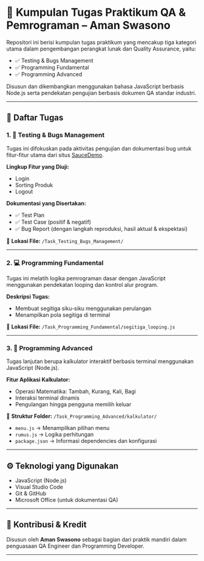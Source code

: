 # 💼 Kumpulan Tugas Praktikum QA & Pemrograman – Aman Swasono

Repositori ini berisi kumpulan tugas praktikum yang mencakup tiga kategori utama dalam pengembangan perangkat lunak dan Quality Assurance, yaitu:

- ✅ Testing & Bugs Management
- ✅ Programming Fundamental
- ✅ Programming Advanced

Disusun dan dikembangkan menggunakan bahasa JavaScript berbasis Node.js serta pendekatan pengujian berbasis dokumen QA standar industri.

---

## 📁 Daftar Tugas

### 1. 🧪 Testing & Bugs Management

Tugas ini difokuskan pada aktivitas pengujian dan dokumentasi bug untuk fitur-fitur utama dari situs [SauceDemo](https://www.saucedemo.com/). 

**Lingkup Fitur yang Diuji:**
- Login
- Sorting Produk
- Logout

**Dokumentasi yang Disertakan:**
- ✅ Test Plan
- ✅ Test Case (positif & negatif)
- ✅ Bug Report (dengan langkah reproduksi, hasil aktual & ekspektasi)

📂 **Lokasi File:**
`/Task_Testing_Bugs_Management/`

---

### 2. 💻 Programming Fundamental

Tugas ini melatih logika pemrograman dasar dengan JavaScript menggunakan pendekatan looping dan kontrol alur program.

**Deskripsi Tugas:**
- Membuat segitiga siku-siku menggunakan perulangan
- Menampilkan pola segitiga di terminal

📂 **Lokasi File:**
`/Task_Programming_Fundamental/segitiga_looping.js`

---

### 3. 🚀 Programming Advanced

Tugas lanjutan berupa kalkulator interaktif berbasis terminal menggunakan JavaScript (Node.js).

**Fitur Aplikasi Kalkulator:**
- Operasi Matematika: Tambah, Kurang, Kali, Bagi
- Interaksi terminal dinamis
- Pengulangan hingga pengguna memilih keluar

📂 **Struktur Folder:**
`/Task_Programming_Advanced/kalkulator/`
- `menu.js` → Menampilkan pilihan menu
- `rumus.js` → Logika perhitungan
- `package.json` → Informasi dependencies dan konfigurasi

---

## ⚙️ Teknologi yang Digunakan

- JavaScript (Node.js)
- Visual Studio Code
- Git & GitHub
- Microsoft Office (untuk dokumentasi QA)

---

## 🙌 Kontribusi & Kredit

Disusun oleh **Aman Swasono** sebagai bagian dari praktik mandiri dalam penguasaan QA Engineer dan Programming Developer.

---

